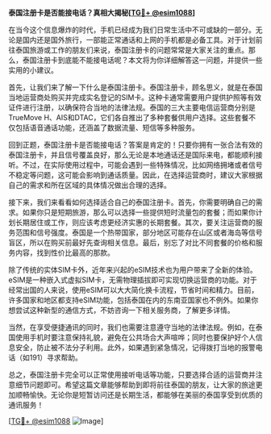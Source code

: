 **泰国注册卡是否能接电话？真相大揭秘[[TG💪+ @esim1088](https://t.me/s/esim1088)]**

在当今这个信息爆炸的时代，手机已经成为我们日常生活中不可或缺的一部分。无论是国内还是国外旅行，一部能正常通话和上网的手机都是必备工具。对于计划前往泰国旅游或工作的朋友们来说，泰国注册卡的问题常常是大家关注的重点。那么，泰国注册卡到底能不能接电话呢？本文将为你详细解答这一问题，并提供一些实用的小建议。

首先，让我们来了解一下什么是泰国注册卡。泰国注册卡，顾名思义，就是在泰国当地运营商处购买并完成实名登记的SIM卡。这种卡通常需要用户提供护照等有效证件进行注册，以确保符合当地的法律法规。泰国的三大主要电信运营商分别是TrueMove H、AIS和DTAC，它们各自推出了多种套餐供用户选择。这些套餐不仅包括语音通话功能，还涵盖了数据流量、短信等多种服务。

回到正题，泰国注册卡是否能接电话？答案是肯定的！只要你拥有一张合法有效的泰国注册卡，并且信号覆盖良好，那么无论是本地通话还是国际来电，都能顺利接听。不过，在实际使用过程中，可能会遇到一些特殊情况，比如网络拥堵或者信号不稳定等问题，这可能会影响到通话质量。因此，在选择运营商时，建议大家根据自己的需求和所在区域的具体情况做出合理的选择。

接下来，我们来看看如何选择适合自己的泰国注册卡。首先，你需要明确自己的需求。如果你只是短期旅游，那么可以选择一些提供短时流量包的套餐；而如果你计划长期居住或工作，则应该考虑更经济实惠的长期套餐。其次，要关注运营商的服务范围和信号强度。泰国是一个热带国家，部分地区可能存在山区或者海岛等信号盲区，所以在购买前最好先查询相关信息。最后，别忘了对比不同套餐的价格和服务内容，找到性价比最高的那款。

除了传统的实体SIM卡外，近年来兴起的eSIM技术也为用户带来了全新的体验。eSIM是一种嵌入式虚拟SIM卡，无需物理插拔即可实现切换运营商的功能。对于经常出国的人来说，使用eSIM可以大大简化换卡流程，节省时间和精力。目前，许多国家和地区都支持eSIM功能，包括泰国在内的东南亚国家也不例外。如果你想尝试这种新型的通信方式，不妨咨询一下相关服务商，了解更多详情。

当然，在享受便捷通讯的同时，我们也需要注意遵守当地的法律法规。例如，在泰国使用手机时要注意保持礼貌，避免在公共场合大声喧哗；同时也要保护好个人信息安全，防止被不法分子利用。此外，如果遇到紧急情况，记得拨打当地的报警电话（如191）寻求帮助。

总之，泰国注册卡完全可以正常使用接听电话等功能，只要选择合适的运营商并注意细节问题即可。希望这篇文章能够帮助到即将前往泰国的朋友，让大家的旅途更加顺畅愉快。无论你是短暂访问还是长期生活，都能够在美丽的泰国享受到优质的通讯服务！

[[TG💪+ @esim1088](https://t.me/s/esim1088) ![Image](https://i.postimg.cc/4NQfJmqS/Snipaste-2025-05-13-00-14-12.png)]